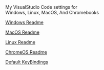 ##  
My VisualStudio Code settings for  
Windows, Linux, MacOS, And Chromebooks
  
[Windows Readme](README-windows.md)  
  
[MacOS Readme](README-macos.md)  
  
[Linux Readme](README-linux.md)  
  
[ChromeOS Readme](README-chromeos.md)  
  
[Default KeyBindings](KeyBindings.md)  
